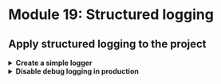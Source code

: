 # Module 19: Structured logging

## Apply structured logging to the project

<details>
<summary><b>Create a simple logger</b></summary><p>

1. Add a file `log.js` to the `lib` folder

2. Modify `lib/log.js` to the following

```javascript
const LogLevels = {
  DEBUG : 0,
  INFO  : 1,
  WARN  : 2,
  ERROR : 3
}

// default to debug if not specified
const logLevelName = process.env.log_level || 'DEBUG'

const isEnabled = (level) => level >= LogLevels[logLevelName]

function appendError(params, err) {
  if (!err) {
    return params
  }

  return Object.assign(
    { },
    params || { }, 
    { errorName: err.name, errorMessage: err.message, stackTrace: err.stack }
  )
}

function log (levelName, message, params) {
  if (!isEnabled(LogLevels[levelName])) {
    return
  }

  let logMsg = Object.assign({}, params)
  logMsg.level = levelName
  logMsg.message = message

  console.log(JSON.stringify(logMsg))
}

module.exports = {
  debug: (msg, params) => log('DEBUG', msg, params),
  info: (msg, params) => log('INFO',  msg, params),
  warn: (msg, params, error) => log('WARN',  msg, appendError(params, error)),
  error: (msg, params, error) => log('ERROR', msg, appendError(params, error))
}
```

3. Modify `functions/get-index.js` and replace `console.log` with use of the logger

```javascript
const fs = require("fs")
const Mustache = require('mustache')
const http = require('superagent-promise')(require('superagent'), Promise)
const aws4 = require('aws4')
const URL = require('url')
const Log = require('../lib/log')
```

```javascript
function loadHtml () {
  if (!html) {
    Log.info('loading index.html...')
    html = fs.readFileSync('static/index.html', 'utf-8')
    Log.info('loaded')
  }
  
  return html
}
```

4. Modify `functions/place-order.js` and replace `console.log` with use of the logger

```javascript
const _ = require('lodash')
const AWS = require('aws-sdk')
const kinesis = new AWS.Kinesis()
const chance = require('chance').Chance()
const Log = require('../lib/log')
const streamName = process.env.order_events_stream
```

```javascript
const userEmail = _.get(event, 'requestContext.authorizer.claims.email')
if (!userEmail) {
  Log.error('user email is not found')
  return UNAUTHORIZED
}

const orderId = chance.guid()
Log.debug(`placing order ID [${orderId}] to [${restaurantName}] for user [${userEmail}]`)
```

```javascript
await kinesis.putRecord(req).promise()

Log.debug(`published 'order_placed' event into Kinesis`)

const response = {
  statusCode: 200,
  body: JSON.stringify({ orderId })
}
```

5. Modify `functions/notify-restaurant.js` and replace `console.log` with use of the logger

```javascript
const { getRecords } = require('../lib/kinesis')
const notify = require('../lib/notify')
const retry = require('../lib/retry')
const Log = require('../lib/log')
```

```javascript
try {
  await notify.restaurantOfOrder(order)
} catch (err) {
  Log.warn(`failed to notify restaurant of order [${order.orderId}], queuing for retry...`)
  await retry.restaurantNotification(order)
}
```

6. Modify `lib/notify.js` and replace `console.log` with use of the logger

```javascript
const _ = require('lodash')
const AWS = require('aws-sdk')
const sns = new AWS.SNS()
const kinesis = new AWS.Kinesis()
const chance  = require('chance').Chance()
const Log = require('./log')
```

```javascript
await sns.publish(snsReq).promise()
Log.debug(`notified restaurant [${order.restaurantName}] of order [${order.orderId}]`)
```

```javascript
await kinesis.putRecord(kinesisReq).promise()
  Log.debug(`published 'restaurant_notified' event to Kinesis`)
```

7. Modify `lib/retry.js` and replace `console.log` with use of the logger

```javascript
const AWS = require('aws-sdk')
const sns = new AWS.SNS()
const Log = require('../lib/log')
```

```javascript
await sns.publish(snsReq).promise()
Log.info(`order [${order.orderId}]: queued restaurant notification for retry`)
```

8. Run the integration tests

`STAGE=dev REGION=us-east-1 npm run test`

and see that the functions are now logging in JSON

```
  When we invoke the GET / endpoint
SSM params loaded
AWS credential loaded
invoking via handler function get-index
{"level":"INFO","message":"loading index.html..."}
{"level":"INFO","message":"loaded"}
    ✓ Should return the index page with 8 restaurants (1642ms)

  When we invoke the GET /restaurants endpoint
invoking via handler function get-restaurants
    ✓ Should return an array of 8 restaurants (1321ms)

  When we invoke the notify-restaurant function
invoking via handler function notify-restaurant
{"level":"DEBUG","message":"notified restaurant [Fangtasia] of order [4ec5038c-5181-50ba-a706-2c6a57757b69]"}
{"level":"DEBUG","message":"published 'restaurant_notified' event to Kinesis"}
    ✓ Should publish message to SNS
    ✓ Should publish event to Kinesis

  Given an authenticated user
[test-Ina-Louis-N0LIpIfa] - user is created
[test-Ina-Louis-N0LIpIfa] - initialised auth flow
[test-Ina-Louis-N0LIpIfa] - responded to auth challenge
    When we invoke the POST /orders endpoint
invoking via handler function place-order
{"level":"DEBUG","message":"placing order ID [aeeac0e1-7d72-5144-b8c5-ab9eef70c657] to [Fangtasia] for user [test-Ina-Louis-N0LIpIfa@test.com]"}
{"level":"DEBUG","message":"published 'order_placed' event into Kinesis"}
      ✓ Should return 200
      ✓ Should publish a message to Kinesis stream
[test-Ina-Louis-N0LIpIfa] - user deleted

  Given an authenticated user
[test-Eugene-Forconi-qRvWv)m]] - user is created
[test-Eugene-Forconi-qRvWv)m]] - initialised auth flow
[test-Eugene-Forconi-qRvWv)m]] - responded to auth challenge
    When we invoke the POST /restaurants/search endpoint with theme 'cartoon'
invoking via handler function search-restaurants
      ✓ Should return an array of 4 restaurants (248ms)
[test-Eugene-Forconi-qRvWv)m]] - user deleted


  7 passing (8s)
```

</p></details>

<details>
<summary><b>Disable debug logging in production</b></summary><p>

1. Modify `serverless.yml` to add a `custom` section

```yml
custom:
  logLevel:
    prod: INFO
    default: DEBUG

provider:
  name: aws
  runtime: nodejs8.10
  environment:
    log_level: ${self:custom.logLevel.${opt:stage}, self:custom.logLevel.default}
```

This applies the `log_level` environment variable (used to what level the logger should log at) to all the functions in the project (since it's specified under `provider`).

It references the `custom.logLevel` section (with `self:`), and also references the `stage` deployment option. So when the deployment stage is `prod`, it resolves to `self:custom.logLevel.prod` and `log_level` would be set to `INFO`.

The second argument, `self:custom.logLevel.default` is the fallback if the first path is not found. If the deployment stage is `dev`, it'll see that `self:custom.logLevel.dev` doesn't exist, and therefore use the fallback `self:custom.logLevel.default` and set `log_level` to `DEBUG` in that case.

This is a nice trip to specify a stage-specific override, but then fall back to some default value otherwise.

</p></details>